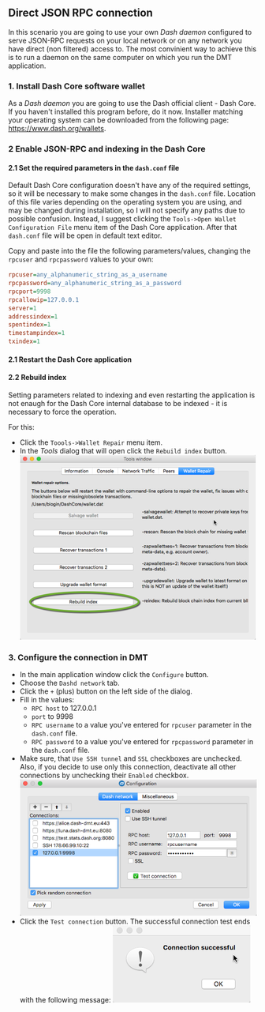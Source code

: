 ## Direct JSON RPC connection
In this scenario you are going to use your own _Dash daemon_ configured to serve JSON-RPC requests on your local network or on any network you have direct (non filtered) access to. The most convinient way to achieve this is to run a daemon on the same computer on which you run the DMT application. 

### 1. Install Dash Core software wallet
As a _Dash daemon_ you are going to use the Dash official client - Dash Core. If you haven't installed this program before, do it now. Installer matching your operating system can be downloaded from the following page: https://www.dash.org/wallets.

### 2 Enable JSON-RPC and indexing in the Dash Core
####  2.1 Set the required parameters in the `dash.conf` file
Default Dash Core configuration doesn't have any of the required settings, so it will be necessary to make some changes in the `dash.conf` file. Location of this file varies depending on the operating system you are using, and may be changed during installation, so I will not specify any paths due to possible confusion. Instead, I suggest clicking the `Tools->Open Wallet Configuration File` menu item of the Dash Core application. After that `dash.conf` file will be open in default text editor. 

Copy and paste into the file the following parameters/values, changing the `rpcuser` and `rpcpassword` values to your own:
```ini
rpcuser=any_alphanumeric_string_as_a_username
rpcpassword=any_alphanumeric_string_as_a_password
rpcport=9998
rpcallowip=127.0.0.1
server=1
addressindex=1
spentindex=1
timestampindex=1
txindex=1
```
  
#### 2.1 Restart the Dash Core application
#### 2.2 Rebuild index
Setting parameters related to indexing and even restarting the application is not enaugh for the Dash Core internal database to be indexed - it is necessary to force the operation.

For this:
 * Click the `Toools->Wallet Repair` menu item.
 * In the _Tools_ dialog that will open click the `Rebuild index` button.  
 ![1](img/dashqt-rebuild-index.png)

 
### 3. Configure the connection in DMT
 * In the main application window click the `Configure` button. 
 * Choose the `Dashd network` tab.
 * Click the `+` (plus) button on the left side of the dialog.
 * Fill in the values:
   * `RPC host` to 127.0.0.1
   * `port` to 9998
   * `RPC username` to a value you've entered for `rpcuser` parameter in the `dash.conf` file.
   * `RPC password` to a value you've entered for `rpcpassword` parameter in the `dash.conf` file.
 * Make sure, that `Use SSH tunnel` and `SSL` checkboxes are unchecked. Also, if you decide to use only this connection, deactivate all other connections by unchecking their `Enabled` checkbox.
 ![!](img/dmt-config-dlg-conn-direct.png)
 * Click the `Test connection` button. The successful connection test ends with the following message:
 ![](img/dmt-conn-success.png)
 


